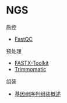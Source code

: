 # NGS

质控

- [FastQC](./quality%20control/fastqc/0_fastqc_toc.md)

预处理

- [FASTX-Toolkit](./quality%20control/read_processing/FASTX-Toolkit.md)
- [Trimmomatic](./quality%20control/read_processing/Trimmomatic.md)

组装

- [基因组序列组装概述](./assembly/assembly_intro.md)